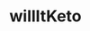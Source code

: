 # willItKeto

<!-- features i want:

1. user can input food item and find out whether or not its keto friendly
2. user will get detailed nutritional facts with each item they searh for
3. user can search for recipes and keto alternatives
4. user will be able to save searches and/or items they view to check the nutritional facts anytime in their own basket
5. user will be able to like and comment on recipes
6. user wll be able to login and/ or sign up (local auth?)-->